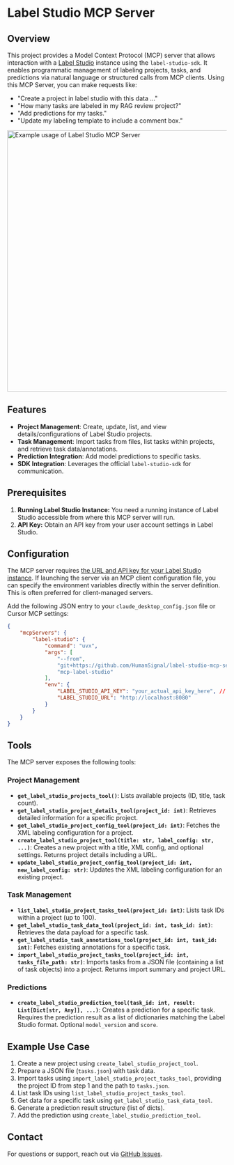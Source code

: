 # Label Studio MCP Server

## Overview

This project provides a Model Context Protocol (MCP) server that allows interaction with a [Label Studio](https://labelstud.io/) instance using the `label-studio-sdk`. It enables programmatic management of labeling projects, tasks, and predictions via natural language or structured calls from MCP clients. Using this MCP Server, you can make requests like: 

* "Create a project in label studio with this data ..." 
* "How many tasks are labeled in my RAG review project?" 
* "Add predictions for my tasks." 
* "Update my labeling template to include a comment box." 

<img src="./static/example.png" alt="Example usage of Label Studio MCP Server" width="600">

## Features

*   **Project Management**: Create, update, list, and view details/configurations of Label Studio projects.
*   **Task Management**: Import tasks from files, list tasks within projects, and retrieve task data/annotations.
*   **Prediction Integration**: Add model predictions to specific tasks.
*   **SDK Integration**: Leverages the official `label-studio-sdk` for communication.

## Prerequisites

1.  **Running Label Studio Instance:** You need a running instance of Label Studio accessible from where this MCP server will run.
2.  **API Key:** Obtain an API key from your user account settings in Label Studio.

## Configuration

The MCP server requires [the URL and API key for your Label Studio instance](https://labelstud.io/guide/access_tokens). If launching the server via an MCP client configuration file, you can specify the environment variables directly within the server definition. This is often preferred for client-managed servers.

Add the following JSON entry to your `claude_desktop_config.json` file or Cursor MCP settings:

```json
{
    "mcpServers": {
        "label-studio": {
            "command": "uvx",
            "args": [
                "--from",
                "git+https://github.com/HumanSignal/label-studio-mcp-server",
                "mcp-label-studio"
            ],
            "env": {
                "LABEL_STUDIO_API_KEY": "your_actual_api_key_here", // <-- Your API key
                "LABEL_STUDIO_URL": "http://localhost:8080"
            }
        }
    }
}
```
<!-- 
## Installation
Follow these instructions to install the server. 
```bash
git clone https://github.com/HumanSignal/label-studio-mcp-server.git 
cd label-studio-mcp-server

# Install dependencies using uv
uv venv
source .venv/bin/activate 
uv sync
```


    ```json
    {
      "mcpServers": {
        "label-studio": {
            "command": "uv",
            "args": [
                "--directory",
                "/path/to/your/label-studio-mcp-server", // <-- Update this path
                "run",
                "label-studio-mcp.py"
            ],
            "env": {
                "LABEL_STUDIO_API_KEY": "your_actual_api_key_here", // <-- Your API key
                "LABEL_STUDIO_URL": "http://localhost:8080"
            }
        }
      }
    }
    ```
    When configured this way, the `env` block injects the variables into the server process environment, and the script's `os.getenv()` calls will pick them up. -->

## Tools

The MCP server exposes the following tools:

### Project Management

*   **`get_label_studio_projects_tool()`**: Lists available projects (ID, title, task count).
*   **`get_label_studio_project_details_tool(project_id: int)`**: Retrieves detailed information for a specific project.
*   **`get_label_studio_project_config_tool(project_id: int)`**: Fetches the XML labeling configuration for a project.
*   **`create_label_studio_project_tool(title: str, label_config: str, ...)`**: Creates a new project with a title, XML config, and optional settings. Returns project details including a URL.
*   **`update_label_studio_project_config_tool(project_id: int, new_label_config: str)`**: Updates the XML labeling configuration for an existing project.

### Task Management

*   **`list_label_studio_project_tasks_tool(project_id: int)`**: Lists task IDs within a project (up to 100).
*   **`get_label_studio_task_data_tool(project_id: int, task_id: int)`**: Retrieves the data payload for a specific task.
*   **`get_label_studio_task_annotations_tool(project_id: int, task_id: int)`**: Fetches existing annotations for a specific task.
*   **`import_label_studio_project_tasks_tool(project_id: int, tasks_file_path: str)`**: Imports tasks from a JSON file (containing a list of task objects) into a project. Returns import summary and project URL.

### Predictions

*   **`create_label_studio_prediction_tool(task_id: int, result: List[Dict[str, Any]], ...)`**: Creates a prediction for a specific task. Requires the prediction result as a list of dictionaries matching the Label Studio format. Optional `model_version` and `score`.

## Example Use Case

1.  Create a new project using `create_label_studio_project_tool`.
2.  Prepare a JSON file (`tasks.json`) with task data.
3.  Import tasks using `import_label_studio_project_tasks_tool`, providing the project ID from step 1 and the path to `tasks.json`.
4.  List task IDs using `list_label_studio_project_tasks_tool`.
5.  Get data for a specific task using `get_label_studio_task_data_tool`.
6.  Generate a prediction result structure (list of dicts).
7.  Add the prediction using `create_label_studio_prediction_tool`.



## Contact

For questions or support, reach out via [GitHub Issues](https://github.com/HumanSignal/label-studio-mcp-server/issues).
